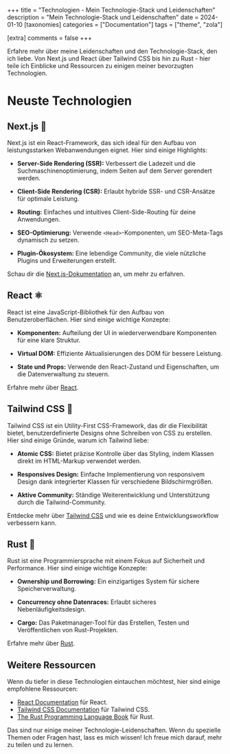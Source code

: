 +++
title = "Technologien - Mein Technologie-Stack und Leidenschaften"
description = "Mein Technologie-Stack und Leidenschaften"
date = 2024-01-10
[taxonomies]
categories = ["Documentation"]
tags = ["theme", "zola"]

[extra]
comments = false
+++
    
Erfahre mehr über meine Leidenschaften und den Technologie-Stack, den ich liebe. Von Next.js und React über Tailwind CSS bis hin zu Rust - hier teile ich Einblicke und Ressourcen zu einigen meiner bevorzugten Technologien.

<!-- more -->

# Neuste Technologien

## Next.js 🚀

Next.js ist ein React-Framework, das sich ideal für den Aufbau von leistungsstarken Webanwendungen eignet. Hier sind einige Highlights:

- **Server-Side Rendering (SSR):** Verbessert die Ladezeit und die Suchmaschinenoptimierung, indem Seiten auf dem Server gerendert werden.
  
- **Client-Side Rendering (CSR):** Erlaubt hybride SSR- und CSR-Ansätze für optimale Leistung.

- **Routing:** Einfaches und intuitives Client-Side-Routing für deine Anwendungen.

- **SEO-Optimierung:** Verwende `<Head>`-Komponenten, um SEO-Meta-Tags dynamisch zu setzen.

- **Plugin-Ökosystem:** Eine lebendige Community, die viele nützliche Plugins und Erweiterungen erstellt.

Schau dir die [Next.js-Dokumentation](https://nextjs.org/docs/getting-started) an, um mehr zu erfahren.

## React ⚛️

React ist eine JavaScript-Bibliothek für den Aufbau von Benutzeroberflächen. Hier sind einige wichtige Konzepte:

- **Komponenten:** Aufteilung der UI in wiederverwendbare Komponenten für eine klare Struktur.

- **Virtual DOM:** Effiziente Aktualisierungen des DOM für bessere Leistung.

- **State und Props:** Verwende den React-Zustand und Eigenschaften, um die Datenverwaltung zu steuern.

Erfahre mehr über [React](https://react.dev/learn).

## Tailwind CSS 🎨

Tailwind CSS ist ein Utility-First CSS-Framework, das dir die Flexibilität bietet, benutzerdefinierte Designs ohne Schreiben von CSS zu erstellen. Hier sind einige Gründe, warum ich Tailwind liebe:

- **Atomic CSS:** Bietet präzise Kontrolle über das Styling, indem Klassen direkt im HTML-Markup verwendet werden.

- **Responsives Design:** Einfache Implementierung von responsivem Design dank integrierter Klassen für verschiedene Bildschirmgrößen.

- **Aktive Community:** Ständige Weiterentwicklung und Unterstützung durch die Tailwind-Community.

Entdecke mehr über [Tailwind CSS](https://tailwindcss.com/docs) und wie es deine Entwicklungsworkflow verbessern kann.

## Rust 🦀

Rust ist eine Programmiersprache mit einem Fokus auf Sicherheit und Performance. Hier sind einige wichtige Konzepte:

- **Ownership und Borrowing:** Ein einzigartiges System für sichere Speicherverwaltung.

- **Concurrency ohne Datenraces:** Erlaubt sicheres Nebenläufigkeitsdesign.

- **Cargo:** Das Paketmanager-Tool für das Erstellen, Testen und Veröffentlichen von Rust-Projekten.

Erfahre mehr über [Rust](https://www.rust-lang.org/learn).

## Weitere Ressourcen

Wenn du tiefer in diese Technologien eintauchen möchtest, hier sind einige empfohlene Ressourcen:

- [React Documentation](https://react.dev/learn) für React.
- [Tailwind CSS Documentation](https://tailwindcss.com/docs) für Tailwind CSS.
- [The Rust Programming Language Book](https://doc.rust-lang.org/book/) für Rust.

Das sind nur einige meiner Technologie-Leidenschaften. Wenn du spezielle Themen oder Fragen hast, lass es mich wissen! Ich freue mich darauf, mehr zu teilen und zu lernen.
